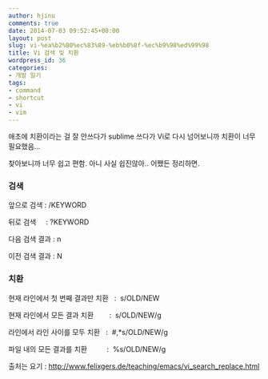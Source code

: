 ```yaml
---
author: hjinu
comments: true
date: 2014-07-03 09:52:45+00:00
layout: post
slug: vi-%ea%b2%80%ec%83%89-%eb%b0%8f-%ec%b9%98%ed%99%98
title: Vi 검색 및 치환
wordpress_id: 36
categories:
- 개발 일기
tags:
- command
- shortcut
- vi
- vim
---
```


애초에 치환이라는 걸 잘 안쓰다가 sublime 쓰다가 Vi로 다시 넘어보니까 치환이 너무 필요했음...

찾아보니까 너무 쉽고 편함. 아니 사실 쉽진않아.. 어쨌든 정리하면.


### **검색**


앞으로 검색 	: /KEYWORD

뒤로 검색     	: ?KEYWORD

다음 검색 결과 	: n

이전 검색 결과 	: N


### **치환**


현재 라인에서 첫 번째 결과만 치환   :  s/OLD/NEW

현재 라인에서 모든 결과 치환        :  s/OLD/NEW/g

라인에서 라인 사이를 모두 치환      :  #,*s/OLD/NEW/g

파일 내의 모든 결과를 치환          :  %s/OLD/NEW/g



출처는 요기 : http://www.felixgers.de/teaching/emacs/vi_search_replace.html
